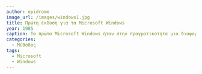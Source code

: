 ```yaml
---
author: epidrome
image_url: /images/windows1.jpg
title: Πρώτη έκδοση για τα Microsoft Windows 
year: 1985
caption: Τα πρώτα Microsoft Windows ήταν στην πραγματικότητα μια διαφορετική οργάνωση του λειτουργικού συστήματος MS-DOS, με την προσθήκη παραθύρων τα οποία δεν μπορούν να επικαλύπτονται και είσοδο με το ποντίκι, αλλά χωρίς να υπάρχει ένα πλήρες παραθυρικό περιβάλλον.
categories:
  - Μέθοδος
tags:
  - Microsoft
  - Windows
---
```

